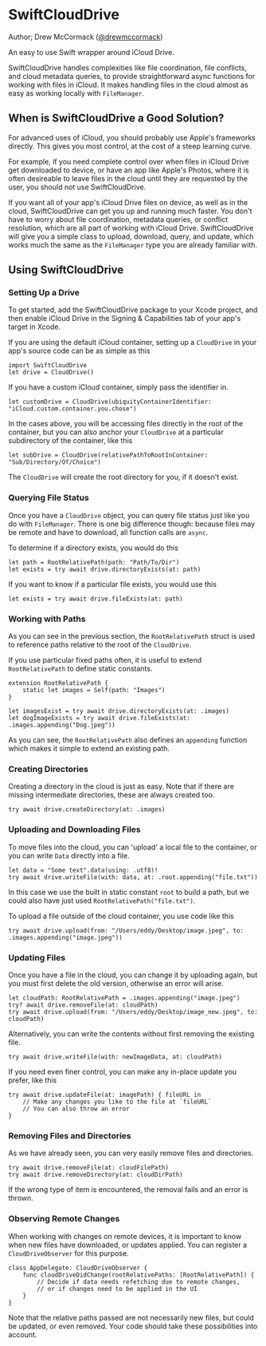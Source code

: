 # SwiftCloudDrive

Author; Drew McCormack ([@drewmccormack](https://twitter.com/drewmccormack))

An easy to use Swift wrapper around iCloud Drive. 

SwiftCloudDrive handles complexities like file coordination, file conflicts, and 
cloud metadata queries, to provide straightforward async functions 
for working with files in iCloud. It makes handling files in the cloud almost
as easy as working locally with `FileManager`.

## When is SwiftCloudDrive a Good Solution?

For advanced uses of iCloud, you should probably use Apple's
frameworks directly. This gives you most control, at the cost
of a steep learning curve.

For example, if you need complete control over when files in iCloud Drive get 
downloaded to device, or have an app like Apple's Photos, where it is often 
desireable to leave files in the cloud until they are requested by the user, 
you should not use SwiftCloudDrive.

If you want all of your app's iCloud Drive files on device, as well as
in the cloud, SwiftCloudDrive can get you up and running much faster.
You don't have to worry about file coordination, metadata queries, or conflict
resolution, which are all part of working with iCloud Drive. SwiftCloudDrive
will give you a simple class to upload, download, query, and update, which 
works much the same as the `FileManager` type you are already familiar with.

## Using SwiftCloudDrive

### Setting Up a Drive

To get started, add the SwiftCloudDrive package to your Xcode project,
and then enable iCloud Drive in the Signing & Capabilities
tab of your app's target in Xcode.

If you are using the default iCloud container, setting up a `CloudDrive` in
your app's source code can be as simple as this

    import SwiftCloudDrive
    let drive = CloudDrive()

If you have a custom iCloud container, simply pass the identifier in.

    let customDrive = CloudDrive(ubiquityContainerIdentifier: "iCloud.custom.container.you.chose")
    
In the cases above, you will be accessing files directly in the root of
the container, but you can also anchor your `CloudDrive` at a particular 
subdirectory of the container, like this

    let subDrive = CloudDrive(relativePathToRootInContainer: "Sub/Directory/Of/Choice")
    
The `CloudDrive` will create the root directory for you, if it doesn't exist.
    
### Querying File Status

Once you have a `CloudDrive` object, you can query file status just like you
do with `FileManager`. There is one big difference though: because files may
be remote and have to download, all function calls are `async`.

To determine if a directory exists, you would do this

    let path = RootRelativePath(path: "Path/To/Dir")
    let exists = try await drive.directoryExists(at: path)
    
If you want to know if a particular file exists, you would use this

    let exists = try await drive.fileExists(at: path)

### Working with Paths

As you can see in the previous section, the `RootRelativePath` struct 
is used to reference paths relative to the root of the `CloudDrive`.

If you use particular fixed paths often, it is useful to extend `RootRelativePath`
to define static constants.

    extension RootRelativePath {
        static let images = Self(path: "Images")
    }
    
    let imagesExist = try await drive.directoryExists(at: .images)
    let dogImageExists = try await drive.fileExists(at: .images.appending("Dog.jpeg"))

As you can see, the `RootRelativePath` also defines an `appending` function
which makes it simple to extend an existing path.

### Creating Directories

Creating a directory in the cloud is just as easy. Note that if there are missing
intermediate directories, these are always created too.

    try await drive.createDirectory(at: .images)

### Uploading and Downloading Files

To move files into the cloud, you can 'upload' a local file to the container,
or you can write `Data` directly into a file.

    let data = "Some text".data(using: .utf8)!
    try await drive.writeFile(with: data, at: .root.appending("file.txt"))
    
In this case we use the built in static constant `root` to build a path, but 
we could also have just used `RootRelativePath("file.txt")`.

To upload a file outside of the cloud container, you use code like this

    try await drive.upload(from: "/Users/eddy/Desktop/image.jpeg", to: .images.appending("image.jpeg"))

### Updating Files

Once you have a file in the cloud, you can change it by uploading again, but you must 
first delete the old version, otherwise an error will arise.

    let cloudPath: RootRelativePath = .images.appending("image.jpeg")
    try? await drive.removeFile(at: cloudPath)
    try await drive.upload(from: "/Users/eddy/Desktop/image_new.jpeg", to: cloudPath)

Alternatively, you can write the contents without first removing the existing file.

    try await drive.writeFile(with: newImageData, at: cloudPath)
    
If you need even finer control, you can make any in-place update you prefer, like this

    try await drive.updateFile(at: imagePath) { fileURL in
        // Make any changes you like to the file at `fileURL`
        // You can also throw an error
    }

### Removing Files and Directories

As we have already seen, you can very easily remove files and directories.

    try await drive.removeFile(at: cloudFilePath)
    try await drive.removeDirectory(at: cloudDirPath)
    
If the wrong type of item is encountered, the removal fails and an error
is thrown.

### Observing Remote Changes

When working with changes on remote devices, it is important to know when 
new files have downloaded, or updates applied. You can register a `CloudDriveObserver`
for this purpose.

    class AppDelegate: CloudDriveObserver {
        func cloudDriveDidChange(rootRelativePaths: [RootRelativePath]) {
            // Decide if data needs refetching due to remote changes,
            // or if changes need to be applied in the UI
        }
    }

Note that the relative paths passed are not necessarily new files, but could 
be updated, or even removed. Your code should take these possibilities into 
account.
